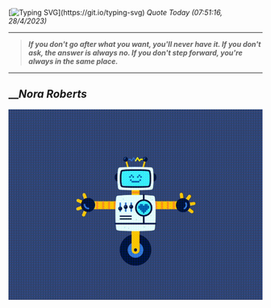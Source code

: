 [![Typing SVG](https://readme-typing-svg.herokuapp.com?font=Press+Start+2P&color=C2F784&size=35&width=900&height=100&lines=Hello+World%2C+I'm+Hung+!)](https://git.io/typing-svg) 
_Quote Today (07:51:16, 28/4/2023)_
___
>**_If you don't go after what you want, you'll never have it. If you don't ask, the answer is always no. If you don't step forward, you're always in the same place._**
___

## __**_Nora Roberts_**

![RobotDance](src/assets/images/robot-dancing-dribble.gif?style=center)
